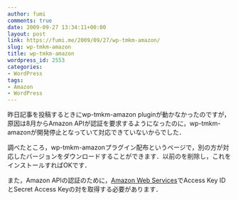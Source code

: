 ```yaml
---
author: fumi
comments: true
date: 2009-09-27 13:34:11+00:00
layout: post
link: https://fumi.me/2009/09/27/wp-tmkm-amazon/
slug: wp-tmkm-amazon
title: wp-tmkm-amazon
wordpress_id: 2553
categories:
- WordPress
tags:
- Amazon
- WordPress
---
```


昨日記事を投稿するときにwp-tmkm-amazon pluginが動かなかったのですが，原因は8月からAmazon APIが認証を要求するようになったのに，wp-tmkm-amazonが開発停止となっていて対応できていないからでした．

調べたところ，wp-tmkm-amazonプラグイン配布というページで，別の方が対応したバージョンをダウンロードすることができます．以前のを削除し，これをインストールすればOKです．

また，Amazon APIの認証のために，[Amazon Web Services](http://aws.amazon.com/)でAccess Key IDとSecret Access Keyの対を取得する必要があります．
